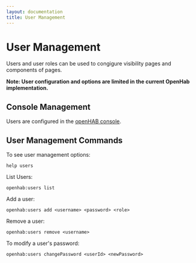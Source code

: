```yaml
---
layout: documentation
title: User Management
---
```

# User Management
Users and user roles can be used to congigure visibility pages and components of pages.

**Note: User configuration and options are limited in the current OpenHab implementation.**

## Console Management
Users are configured in the [openHAB console](console.html).

## User Management Commands
To see user management options:
```
help users
```
List Users:
```
openhab:users list
```
Add a user:
```
openhab:users add <username> <password> <role>
```
Remove a user:
```
openhab:users remove <username>
```
To modify a user's password:
```
openhab:users changePassword <userId> <newPassword>
```

